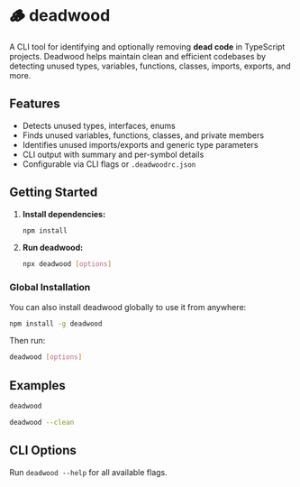 # 🪵 deadwood

A CLI tool for identifying and optionally removing **dead code** in TypeScript projects. Deadwood helps maintain clean and efficient codebases by detecting unused types, variables, functions, classes, imports, exports, and more.

## Features

- Detects unused types, interfaces, enums
- Finds unused variables, functions, classes, and private members
- Identifies unused imports/exports and generic type parameters
- CLI output with summary and per-symbol details
- Configurable via CLI flags or `.deadwoodrc.json`

## Getting Started

1. **Install dependencies:**
   ```bash
   npm install
   ```
2. **Run deadwood:**
   ```bash
   npx deadwood [options]
   ```

### Global Installation

You can also install deadwood globally to use it from anywhere:

```bash
npm install -g deadwood
```

Then run:

```bash
deadwood [options]
```

## Examples

```bash
deadwood
```

```bash
deadwood --clean
```

## CLI Options

Run `deadwood --help` for all available flags.
